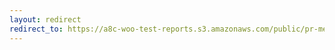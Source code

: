 ```yaml
---
layout: redirect
redirect_to: https://a8c-woo-test-reports.s3.amazonaws.com/public/pr-merge/44047/e2e/index.html
---
```

